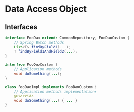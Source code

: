 # Data Access Object

## Interfaces

```java
interface FooDao extends CommonRepository, FooDaoCustom {
	// Spring Batch methods
	List<T> findByField1(...);
	T findByField1AndField2(...);
}
```

```java
interface FooDaoCustom {
	// Application methods
	void doSomething(...);
}
```

```java
class FooDaoImpl implements FooDaoCustom {
	// Application methods implementations
	@Override
	void doSomething(...) { ... }
}
```